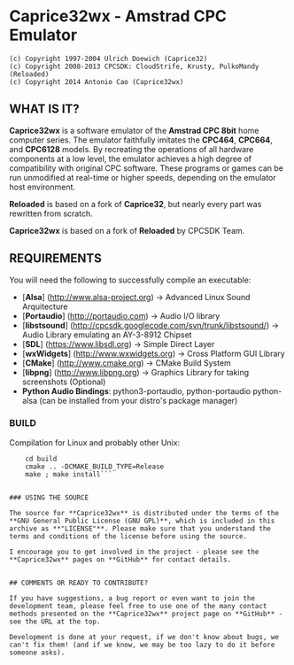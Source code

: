 # Caprice32wx - Amstrad CPC Emulator

```
(c) Copyright 1997-2004 Ulrich Doewich (Caprice32)
(c) Copyright 2008-2013 CPCSDK: CloudStrife, Krusty, PulkoMandy (Reloaded)
(c) Copyright 2014 Antonio Cao (Caprice32wx)
```

## WHAT IS IT?

**Caprice32wx** is a software emulator of the **Amstrad CPC 8bit** home computer series. The emulator faithfully imitates the **CPC464**, **CPC664**, and **CPC6128** models. By recreating the operations of all hardware components at a low level, the emulator achieves a high degree of compatibility with original CPC software. These programs or games can be run unmodified at real-time or higher speeds, depending on the emulator host environment.

**Reloaded** is based on a fork of **Caprice32**, but nearly every part was rewritten from scratch.

**Caprice32wx** is based on a fork of **Reloaded** by CPCSDK Team.


## REQUIREMENTS

You will need the following to successfully compile an executable:

 - [**Alsa**] (http://www.alsa-project.org) -> Advanced Linux Sound Arquitecture
 - [**Portaudio**] (http://portaudio.com) -> Audio I/O library
 - [**libstsound**] (http://cpcsdk.googlecode.com/svn/trunk/libstsound/) -> Audio Library emulating an AY-3-8912 Chipset
 - [**SDL**] (https://www.libsdl.org) -> Simple Direct Layer
 - [**wxWidgets**] (http://www.wxwidgets.org) -> Cross Platform GUI Library
 - [**CMake**] (http://www.cmake.org) -> CMake Build System
 - [**libpng**] (http://www.libpng.org) -> Graphics Library for taking screenshots (Optional)
 - **Python Audio Bindings**: python3-portaudio, python-portaudio python-alsa (can be installed from your distro's package manager)


### BUILD

Compilation for Linux and probably other Unix:

```	mkdir build
	cd build
	cmake .. -DCMAKE_BUILD_TYPE=Release
	make ; make install```


### USING THE SOURCE

The source for **Caprice32wx** is distributed under the terms of the **GNU General Public License (GNU GPL)**, which is included in this archive as **"LICENSE"**. Please make sure that you understand the terms and conditions of the license before using the source.

I encourage you to get involved in the project - please see the **Caprice32wx** pages on **GitHub** for contact details.


## COMMENTS OR READY TO CONTRIBUTE?

If you have suggestions, a bug report or even want to join the development team, please feel free to use one of the many contact methods presented on the **Caprice32wx** project page on **GitHub** - see the URL at the top.

Development is done at your request, if we don't know about bugs, we can't fix them! (and if we know, we may be too lazy to do it before someone asks).
